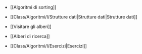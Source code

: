 - [[Algoritmi di sorting]]
- [[Class/Algoritmi/I/Strutture dati|Strutture dati|Strutture dati]]
- [[Visitare gli alberi]]
- [[Alberi di ricerca]]


- [[Class/Algoritmi/I/Esercizi|Esercizi]]